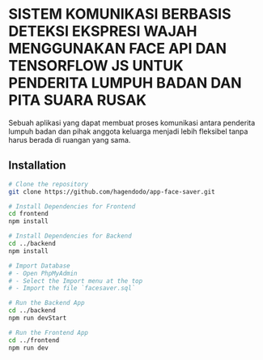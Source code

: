# SISTEM KOMUNIKASI BERBASIS DETEKSI EKSPRESI WAJAH MENGGUNAKAN FACE API DAN TENSORFLOW JS UNTUK PENDERITA LUMPUH BADAN DAN PITA SUARA RUSAK

Sebuah aplikasi yang dapat membuat proses komunikasi antara penderita lumpuh badan dan pihak anggota keluarga menjadi lebih fleksibel tanpa harus berada di ruangan yang sama.

## Installation

```bash
# Clone the repository
git clone https://github.com/hagendodo/app-face-saver.git

# Install Dependencies for Frontend
cd frontend
npm install

# Install Dependencies for Backend
cd ../backend
npm install

# Import Database
# - Open PhpMyAdmin
# - Select the Import menu at the top
# - Import the file `facesaver.sql`

# Run the Backend App
cd ../backend
npm run devStart

# Run the Frontend App
cd ../frontend
npm run dev

